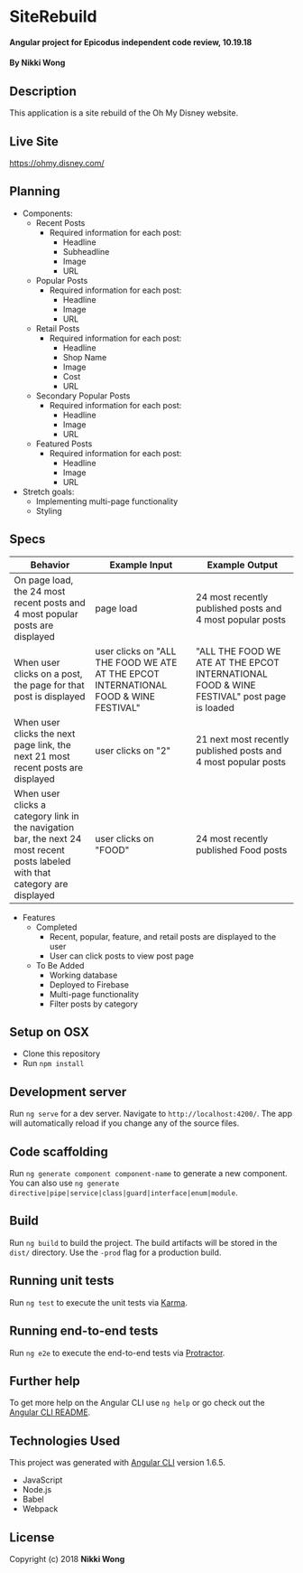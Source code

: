 # SiteRebuild

#### Angular project for Epicodus independent code review, 10.19.18

#### By Nikki Wong

## Description

This application is a site rebuild of the Oh My Disney website.

## Live Site
https://ohmy.disney.com/

## Planning
* Components:
  * Recent Posts
    * Required information for each post:
      * Headline
      * Subheadline
      * Image
      * URL
  * Popular Posts
    * Required information for each post:
      * Headline
      * Image
      * URL
  * Retail Posts
    * Required information for each post:
      * Headline
      * Shop Name
      * Image
      * Cost
      * URL
  * Secondary Popular Posts
    * Required information for each post:
      * Headline
      * Image
      * URL
  * Featured Posts
    * Required information for each post:
      * Headline
      * Image
      * URL
* Stretch goals:
  * Implementing multi-page functionality
  * Styling

## Specs

| Behavior | Example Input | Example Output |
|----------|-------|--------|
| On page load, the 24 most recent posts and 4 most popular posts are displayed | page load | 24 most recently published posts and 4 most popular posts |
| When user clicks on a post, the page for that post is displayed | user clicks on "ALL THE FOOD WE ATE AT THE EPCOT INTERNATIONAL FOOD & WINE FESTIVAL" | "ALL THE FOOD WE ATE AT THE EPCOT INTERNATIONAL FOOD & WINE FESTIVAL" post page is loaded |
| When user clicks the next page link, the next 21 most recent posts are displayed | user clicks on "2" | 21 next most recently published posts and 4 most popular posts |
| When user clicks a category link in the navigation bar, the next 24 most recent posts labeled with that category are displayed | user clicks on "FOOD" | 24 most recently published Food posts |

* Features
  * Completed
    * Recent, popular, feature, and retail posts are displayed to the user
    * User can click posts to view post page
  * To Be Added
    * Working database
    * Deployed to Firebase
    * Multi-page functionality
    * Filter posts by category

## Setup on OSX

* Clone this repository
* Run `npm install`

## Development server

Run `ng serve` for a dev server. Navigate to `http://localhost:4200/`. The app will automatically reload if you change any of the source files.

## Code scaffolding

Run `ng generate component component-name` to generate a new component. You can also use `ng generate directive|pipe|service|class|guard|interface|enum|module`.

## Build

Run `ng build` to build the project. The build artifacts will be stored in the `dist/` directory. Use the `-prod` flag for a production build.

## Running unit tests

Run `ng test` to execute the unit tests via [Karma](https://karma-runner.github.io).

## Running end-to-end tests

Run `ng e2e` to execute the end-to-end tests via [Protractor](http://www.protractortest.org/).

## Further help

To get more help on the Angular CLI use `ng help` or go check out the [Angular CLI README](https://github.com/angular/angular-cli/blob/master/README.md).

## Technologies Used

This project was generated with [Angular CLI](https://github.com/angular/angular-cli) version 1.6.5.

* JavaScript
* Node.js
* Babel
* Webpack

## License

Copyright (c) 2018 **Nikki Wong**
